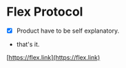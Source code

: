 # Flex Protocol


- [x] Product have to be self explanatory.
- that's it.

[https://flex.link](https://flex.link)